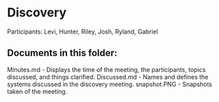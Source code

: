 # Discovery

Participants: Levi, Hunter, Riley, Josh, Ryland, Gabriel

## Documents in this folder:

Minutes.md - Displays the time of the meeting, the participants, topics discussed, and things clarified.
Discussed.md - Names and defines the systems discussed in the discovery meeting.
snapshot.PNG - Snapshots taken of the meeting.